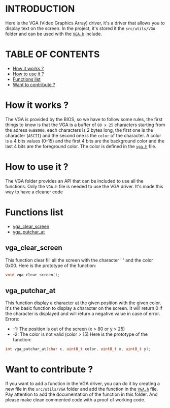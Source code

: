 # INTRODUCTION

Here is the VGA (Video Graphics Array) driver, it's a driver that allows you to display text on the screen. In the project, it's stored it the `src/utils/VGA` folder and can be used with the [`VGA.h`](../../../src/utils/VGA.h) include.

# TABLE OF CONTENTS

- [How it works ?](#how-it-works)
- [How to use it ?](#how-to-use-it)
- [Functions list](#functions-list)
- [Want to contribute ?](#want-to-contribute)

# How it works ? <a name="how-it-works"></a>

The VGA is provided by the BIOS, so we have to follow some rules, the first things to know is that the VGA is a buffer of `80 x 25` characters starting from the adress `0xB8000`, each characters is 2 bytes long, the first one is the character (`ASCII`) and the second one is the `color` of the character. A color is a 4 bits values (0-15) and the first 4 bits are the background color and the last 4 bits are the foreground color. The color is defined in the [`vga.h`](../../../src/utils/VGA/VGA.h) file.

# How to use it ? <a name="how-to-use-it"></a>

The VGA folder provides an API that can be included to use all the functions. Only the `VGA.h` file is needed to use the VGA driver. It's made this way to have a cleaner code


# Functions list <a name="functions-list"></a>

- [vga_clear_screen](#func-vga-clear-screen)
- [vga_putchar_at](#func-vga-putchar-at)

## vga_clear_screen <a name="func-vga-clear-screen"></a>

This function clear fill all the screen with the character ' ' and the color 0x00.
Here is the prototype of the function:

```c
void vga_clear_screen();
```

## vga_putchar_at <a name="func-vga-putchar-at"></a>

This function display a character at the given position with the given color.
It's the basic function to display a character on the screen.
It will return 0 if the character is displayed and will return a negative value in case of error.
Errors:
- -1: The position is out of the screen (x > 80 or y > 25)
- -2: The color is not valid (color > 15)
Here is the prototype of the function:

```c
int vga_putchar_at(char c, uint8_t color, uint8_t x, uint8_t y);
```

# Want to contribute ? <a name="want-to-contribute"></a>

If you want to add a function in the VGA driver, you can do it by creating a new file in the `src/utils/VGA` folder and add the function in the [`VGA.h`](../../../src/utils/VGA.h) file. Pay attention to add the documentation of the function in this folder. And please make clean commented code with a proof of working code.

